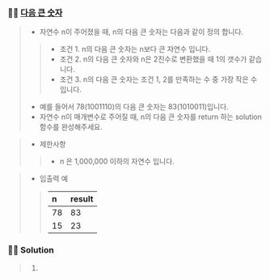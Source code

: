 ### 🧑‍💻 [다음 큰 숫자](https://programmers.co.kr/learn/courses/30/lessons/12911)

> - 자연수 n이 주어졌을 때, n의 다음 큰 숫자는 다음과 같이 정의 합니다.
>> - 조건 1. n의 다음 큰 숫자는 n보다 큰 자연수 입니다.
>> - 조건 2. n의 다음 큰 숫자와 n은 2진수로 변환했을 때 1의 갯수가 같습니다.
>> - 조건 3. n의 다음 큰 숫자는 조건 1, 2를 만족하는 수 중 가장 작은 수 입니다.
>
> - 예를 들어서 78(1001110)의 다음 큰 숫자는 83(1010011)입니다.
> - 자연수 n이 매개변수로 주어질 때, n의 다음 큰 숫자를 return 하는 solution 함수를 완성해주세요.

> - 제한사항
>> - n 은 1,000,000 이하의 자연수 입니다.

> - 입출력 예
> 
>> |n|result|
>> |:---|:---|
>> |78|83|
>> |15|23|
> 
### 🧑‍💻 Solution
> 1. 